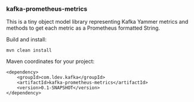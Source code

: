 ### kafka-prometheus-metrics

This is a tiny object model library representing Kafka Yammer metrics and methods to get each metric as a Prometheus formatted String.  


Build and install:

`mvn clean install`

Maven coordinates for your project:

```
<dependency>
    <groupId>com.ldev.kafka</groupId>
    <artifactId>kafka-prometheus-metrics</artifactId>
    <version>0.1-SNAPSHOT</version>
</dependency>
```